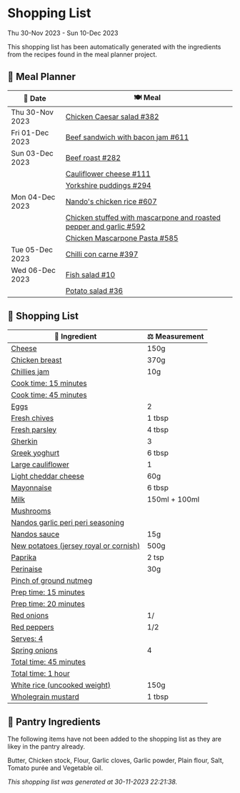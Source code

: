 # Shopping List

Thu 30-Nov 2023 - Sun 10-Dec 2023

This shopping list has been automatically generated with the ingredients from the recipes found in the meal planner project.

## 📅 Meal Planner

|📅 Date| 🍽️ Meal|
|----|----|
|Thu 30-Nov 2023|[Chicken Caesar salad #382](https://github.com/jcallaghan/The-Cookbook/issues/382)|
|Fri 01-Dec 2023|[Beef sandwich with bacon jam #611](https://github.com/jcallaghan/The-Cookbook/issues/611)|
|Sun 03-Dec 2023|[Beef roast #282](https://github.com/jcallaghan/The-Cookbook/issues/282)|
||[Cauliflower cheese #111](https://github.com/jcallaghan/The-Cookbook/issues/111)|
||[Yorkshire puddings #294](https://github.com/jcallaghan/The-Cookbook/issues/294)|
|Mon 04-Dec 2023|[Nando's chicken rice #607](https://github.com/jcallaghan/The-Cookbook/issues/607)|
||[Chicken stuffed with mascarpone and roasted pepper and garlic #592](https://github.com/jcallaghan/The-Cookbook/issues/592)|
||[Chicken Mascarpone Pasta  #585](https://github.com/jcallaghan/The-Cookbook/issues/585)|
|Tue 05-Dec 2023|[Chilli con carne #397](https://github.com/jcallaghan/The-Cookbook/issues/397)|
|Wed 06-Dec 2023|[Fish salad #10](https://github.com/jcallaghan/The-Cookbook/issues/10)|
||[Potato salad #36](https://github.com/jcallaghan/The-Cookbook/issues/36)|

## 🛒 Shopping List

| 🍌 Ingredient| ⚖️ Measurement|
|----------|-----------|
|[Cheese](https://www.sainsburys.co.uk/gol-ui/SearchResults/Cheese)|150g|
|[Chicken breast](https://www.sainsburys.co.uk/gol-ui/SearchResults/Chicken%20breast)|370g|
|[Chillies jam](https://www.sainsburys.co.uk/gol-ui/SearchResults/Chillies%20jam)|10g|
|[Cook time: 15 minutes](https://www.sainsburys.co.uk/gol-ui/SearchResults/Cook%20time:%2015%20minutes)||
|[Cook time: 45 minutes](https://www.sainsburys.co.uk/gol-ui/SearchResults/Cook%20time:%2045%20minutes)||
|[Eggs](https://www.sainsburys.co.uk/gol-ui/SearchResults/Eggs)|2|
|[Fresh chives](https://www.sainsburys.co.uk/gol-ui/SearchResults/Fresh%20chives)|1 tbsp|
|[Fresh parsley](https://www.sainsburys.co.uk/gol-ui/SearchResults/Fresh%20parsley)|4 tbsp|
|[Gherkin](https://www.sainsburys.co.uk/gol-ui/SearchResults/Gherkin)|3|
|[Greek yoghurt](https://www.sainsburys.co.uk/gol-ui/SearchResults/Greek%20yoghurt)|6 tbsp|
|[Large cauliflower](https://www.sainsburys.co.uk/gol-ui/SearchResults/Large%20cauliflower)|1|
|[Light cheddar cheese](https://www.sainsburys.co.uk/gol-ui/SearchResults/Light%20cheddar%20cheese)|60g|
|[Mayonnaise](https://www.sainsburys.co.uk/gol-ui/SearchResults/Mayonnaise)|6 tbsp|
|[Milk](https://www.sainsburys.co.uk/gol-ui/SearchResults/Milk)|150ml + 100ml|
|[Mushrooms](https://www.sainsburys.co.uk/gol-ui/SearchResults/Mushrooms)||
|[Nandos garlic peri peri seasoning](https://www.sainsburys.co.uk/gol-ui/SearchResults/Nandos%20garlic%20peri%20peri%20seasoning)||
|[Nandos sauce](https://www.sainsburys.co.uk/gol-ui/SearchResults/Nandos%20sauce)|15g|
|[New potatoes (jersey royal or cornish)](https://www.sainsburys.co.uk/gol-ui/SearchResults/New%20potatoes%20(jersey%20royal%20or%20cornish))|500g|
|[Paprika](https://www.sainsburys.co.uk/gol-ui/SearchResults/Paprika)|2 tsp|
|[Perinaise](https://www.sainsburys.co.uk/gol-ui/SearchResults/Perinaise)|30g|
|[Pinch of ground nutmeg](https://www.sainsburys.co.uk/gol-ui/SearchResults/Pinch%20of%20ground%20nutmeg)||
|[Prep time: 15 minutes](https://www.sainsburys.co.uk/gol-ui/SearchResults/Prep%20time:%2015%20minutes)||
|[Prep time: 20 minutes](https://www.sainsburys.co.uk/gol-ui/SearchResults/Prep%20time:%2020%20minutes)||
|[Red onions](https://www.sainsburys.co.uk/gol-ui/SearchResults/Red%20onions)|1/|
|[Red peppers](https://www.sainsburys.co.uk/gol-ui/SearchResults/Red%20peppers)|1/2|
|[Serves: 4](https://www.sainsburys.co.uk/gol-ui/SearchResults/Serves:%204)||
|[Spring onions](https://www.sainsburys.co.uk/gol-ui/SearchResults/Spring%20onions)|4|
|[Total time:  45 minutes](https://www.sainsburys.co.uk/gol-ui/SearchResults/Total%20time:%20%2045%20minutes)||
|[Total time: 1 hour](https://www.sainsburys.co.uk/gol-ui/SearchResults/Total%20time:%201%20hour)||
|[White rice (uncooked weight)](https://www.sainsburys.co.uk/gol-ui/SearchResults/White%20rice%20(uncooked%20weight))|150g|
|[Wholegrain mustard](https://www.sainsburys.co.uk/gol-ui/SearchResults/Wholegrain%20mustard)|1 tbsp|

## 🏪 Pantry Ingredients

The following items have not been added to the shopping list as they are likey in the pantry already.

Butter, Chicken stock, Flour, Garlic cloves, Garlic powder, Plain flour, Salt, Tomato purée and Vegetable oil.


_This shopping list was generated at 30-11-2023 22:21:38._